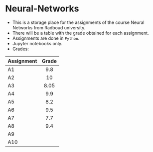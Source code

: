 # Neural-Networks

*  This is a storage place for the assignments of the course Neural Networks from Radboud university.
*  There will be a table with the grade obtained for each assignment.
*  Assignments are done in ```Python```.
*  Jupyter notebooks only.
*  Grades:


|Assignment|Grade|
|-----------|:------:|
| A1 | 9.8|
| A2 | 10 |
| A3 | 8.05|
| A4 | 9.9|
| A5 | 8.2|
| A6 | 9.5|
| A7 | 7.7|
| A8 | 9.4|
| A9 |    |
| A10|    |

